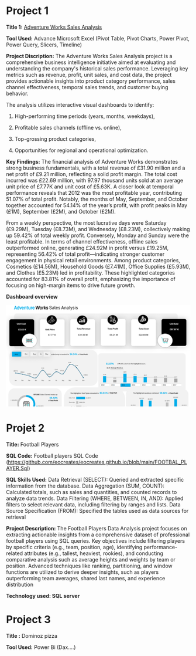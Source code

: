 # Project 1

**Title 1:** [Adventure Works Sales Analysis](https://github.com/eocreates/eocreates.github.io/blob/main/Adventure%20Works.xlsx)

**Tool Used:** Advance Microsoft Excel (Pivot Table, Pivot Charts, Power Pivot, Power Query, Slicers, Timeline)

**Project Discription:**  The Adventure Works Sales Analysis project is a comprehensive business intelligence initiative aimed at evaluating and understanding the company's historical sales performance. Leveraging key metrics such as revenue, profit, unit sales, and cost data, the project provides actionable insights into product category performance, sales channel effectiveness, temporal sales trends, and customer buying behavior.

The analysis utilizes interactive visual dashboards to identify:

1. High-performing time periods (years, months, weekdays),

2. Profitable sales channels (offline vs. online),

3. Top-grossing product categories,

4. Opportunities for regional and operational optimization.

**Key Findings:** The financial analysis of Adventure Works demonstrates strong business fundamentals, with a total revenue of £31.90 million and a net profit of £9.21 million, reflecting a solid profit margin. The total cost incurred was £22.69 million, with 97.97 thousand units sold at an average unit price of £7.77K and unit cost of £5.63K. A closer look at temporal performance reveals that 2012 was the most profitable year, contributing 51.07% of total profit. Notably, the months of May, September, and October together accounted for 54.14% of the year’s profit, with profit peaks in May (£1M), September (£2M), and October (£2M).

From a weekly perspective, the most lucrative days were Saturday (£9.29M), Tuesday (£8.73M), and Wednesday (£8.23M), collectively making up 59.42% of total weekly profit. Conversely, Monday and Sunday were the least profitable. In terms of channel effectiveness, offline sales outperformed online, generating £24.92M in profit versus £19.25M, representing 56.42% of total profit—indicating stronger customer engagement in physical retail environments. Among product categories, Cosmetics (£14.56M), Household Goods (£7.41M), Office Supplies (£5.93M), and Clothes (£5.23M) led in profitability. These highlighted categories accounted for 83.81% of overall profit, emphasizing the importance of focusing on high-margin items to drive future growth.


**Dashboard overview**

![Adv](Adv.png)


# Projet 2

**Title:** Football Players

**SQL Code:** Football players SQL Code (https://github.com/eocreates/eocreates.github.io/blob/main/FOOTBAL_PLAYER.Sql)

**SQL Skills Used:** Data Retrieval (SELECT): Queried and extracted specific information from the database.
Data Aggregation (SUM, COUNT): Calculated totals, such as sales and quantities, and counted records to analyze data trends.
Data Filtering (WHERE, BETWEEN, IN, AND): Applied filters to select relevant data, including filtering by ranges and lists.
Data Source Specification (FROM): Specified the tables used as data sources for retrieval

**Project Description:** The Football Players Data Analysis project focuses on extracting actionable insights from a comprehensive dataset of professional football players using SQL queries. Key objectives include filtering players by specific criteria (e.g., team, position, age), identifying performance-related attributes (e.g., tallest, heaviest, rookies), and conducting comparative analysis such as average heights and weights by team or position. Advanced techniques like ranking, partitioning, and window functions are utilized to derive deeper insights, such as players outperforming team averages, shared last names, and experience distribution

**Technology used: SQL server**


# Project 3

**Title :** Dominoz pizza

**Tool Used:** Power Bi (Dax....)


